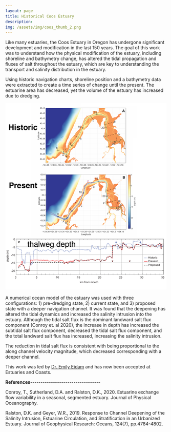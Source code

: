```yaml
---
layout: page
title: Historical Coos Estuary
description: 
img: /assets/img/coos_thumb_2.png
---
```


Like many estuaries, the Coos Estuary in Oregon has undergone significant development and modification in the last 150 years. The goal of this work was to understand how the physical modification of the estuary, including shoreline and bathymetry change, has altered the tidal propagation and fluxes of salt throughout the estuary, which are key to understanding the transport and salinity distribution in the estuary.

Using historic navigation charts, shoreline position and a bathymetry data were extracted to create a time series of change until the present. The estuarine area has decreased, yet the volume of the estuary has increased due to dredging.

<img src="/assets/img/FIg4_Bathy_thalweg_transect.pdf" alt="bathymetry" width="600"/>

A numerical ocean model of the estuary was used with three configurations: 1) pre-dredging state, 2) current state, and 3) proposed state with a deeper navigation channel. It was found that the deepening has altered the tidal dynamics and increased the salinity intrusion into the estuary. Although the tidal salt flux is the dominant landward salt flux component (Conroy et. al 2020), the increase in depth has increased the subtidal salt flux component, decreased the tidal salt flux component, and the total landward salt flux has increased, increasing the salinity intrusion.

The reduction in tidal salt flux is consistent with being proportional to the along channel velocity magnitude, which decreased corresponding with a deeper channel. 

This work was led by [Dr. Emily Eidam](https://marine.unc.edu/people/faculty/emily-eidam/) and has now been accepted at Estuaries and Coasts.

**References**----------------------------------

Conroy, T., Sutherland, D.A. and Ralston, D.K., 2020. Estuarine exchange flow variability in a seasonal, segmented estuary. Journal of Physical Oceanography.

Ralston, D.K. and Geyer, W.R., 2019. Response to Channel Deepening of the Salinity Intrusion, Estuarine Circulation, and Stratification in an Urbanized Estuary. Journal of Geophysical Research: Oceans, 124(7), pp.4784-4802.

